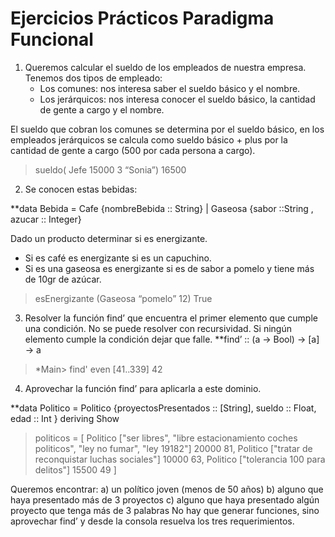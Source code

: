
# Ejercicios Prácticos Paradigma Funcional

1) Queremos calcular el sueldo de los empleados de nuestra empresa. Tenemos dos tipos de empleado:
   - Los comunes: nos interesa saber el sueldo básico y el nombre.
   - Los jerárquicos: nos interesa conocer el sueldo básico, la cantidad de gente a cargo y el nombre.
 
El sueldo que cobran los comunes se determina por el sueldo básico, en los empleados  jerárquicos se calcula como sueldo básico + plus por la cantidad de gente a cargo (500 por cada persona a cargo).
 	
> sueldo( Jefe 15000 3 “Sonia”)
16500

2) Se conocen estas bebidas:

**data Bebida = Cafe {nombreBebida :: String} | Gaseosa {sabor ::String , azucar :: Integer}

Dado un producto determinar si es energizante.
   - Si es café es energizante si es un capuchino.
   - Si es una gaseosa es energizante si es de sabor a pomelo y tiene más de 10gr de azúcar.
>esEnergizante (Gaseosa “pomelo” 12)
True
 
3) Resolver la función find’ que encuentra el primer elemento que cumple una condición. No se puede resolver con recursividad. Si ningún elemento cumple la condición dejar que falle.
**find’ :: (a -> Bool) -> [a] -> a

> *Main> find' even [41..339]
 42

 4) Aprovechar la función find’ para aplicarla a este dominio.
 
 **data Politico = Politico {proyectosPresentados :: [String], sueldo :: Float, edad :: Int } deriving Show
 
>politicos = [ Politico ["ser libres", "libre estacionamiento coches politicos", "ley no fumar", "ley 19182"] 20000 81, Politico ["tratar de reconquistar luchas sociales"] 10000 63, Politico ["tolerancia 100 para delitos"] 15500 49 ]
 
Queremos encontrar:
a)  un político joven (menos de 50 años)
b)  alguno que haya presentado más de 3 proyectos
c) alguno que haya presentado algún proyecto que tenga más de 3 palabras
No hay que generar funciones, sino aprovechar find’ y desde la consola resuelva los tres requerimientos.

